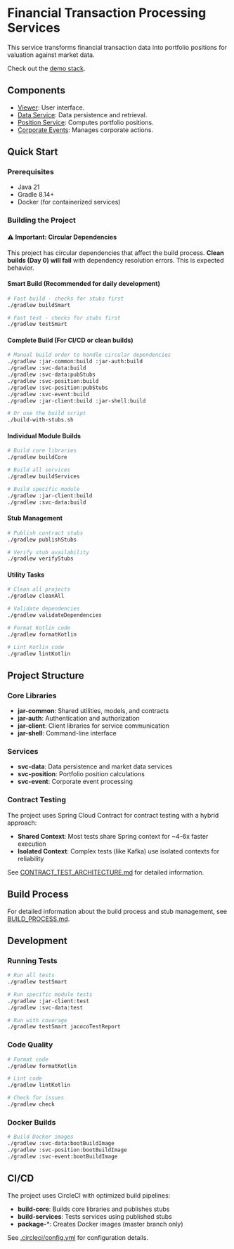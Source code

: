 # Financial Transaction Processing Services

This service transforms financial transaction data into portfolio positions for
valuation against market data.

Check out the [demo stack](http://github.com/monowai/bc-demo).

## Components

- [Viewer](https://github.com/monowai/bc-view): User interface.
- [Data Service](svc-data/README.md): Data persistence and retrieval.
- [Position Service](svc-position/README.md): Computes portfolio positions.
- [Corporate Events](svc-event/README.md): Manages corporate actions.

## Quick Start

### Prerequisites

- Java 21
- Gradle 8.14+
- Docker (for containerized services)

### Building the Project

#### ⚠️ Important: Circular Dependencies

This project has circular dependencies that affect the build process. 
**Clean builds (Day 0) will fail** with dependency resolution errors. 
This is expected behavior.

#### Smart Build (Recommended for daily development)

```bash
# Fast build - checks for stubs first
./gradlew buildSmart

# Fast test - checks for stubs first
./gradlew testSmart
```

#### Complete Build (For CI/CD or clean builds)

```bash
# Manual build order to handle circular dependencies
./gradlew :jar-common:build :jar-auth:build
./gradlew :svc-data:build
./gradlew :svc-data:pubStubs
./gradlew :svc-position:build
./gradlew :svc-position:pubStubs
./gradlew :svc-event:build
./gradlew :jar-client:build :jar-shell:build

# Or use the build script
./build-with-stubs.sh
```

#### Individual Module Builds

```bash
# Build core libraries
./gradlew buildCore

# Build all services
./gradlew buildServices

# Build specific module
./gradlew :jar-client:build
./gradlew :svc-data:build
```

#### Stub Management

```bash
# Publish contract stubs
./gradlew publishStubs

# Verify stub availability
./gradlew verifyStubs
```

#### Utility Tasks

```bash
# Clean all projects
./gradlew cleanAll

# Validate dependencies
./gradlew validateDependencies

# Format Kotlin code
./gradlew formatKotlin

# Lint Kotlin code
./gradlew lintKotlin
```

## Project Structure

### Core Libraries

- **jar-common**: Shared utilities, models, and contracts
- **jar-auth**: Authentication and authorization
- **jar-client**: Client libraries for service communication
- **jar-shell**: Command-line interface

### Services

- **svc-data**: Data persistence and market data services
- **svc-position**: Portfolio position calculations
- **svc-event**: Corporate event processing

### Contract Testing

The project uses Spring Cloud Contract for contract testing with a hybrid approach:

- **Shared Context**: Most tests share Spring context for ~4-6x faster execution
- **Isolated Context**: Complex tests (like Kafka) use isolated contexts for reliability

See [CONTRACT_TEST_ARCHITECTURE.md](CONTRACT_TEST_ARCHITECTURE.md) for detailed information.

## Build Process

For detailed information about the build process and stub management, see [BUILD_PROCESS.md](BUILD_PROCESS.md).

## Development

### Running Tests

```bash
# Run all tests
./gradlew testSmart

# Run specific module tests
./gradlew :jar-client:test
./gradlew :svc-data:test

# Run with coverage
./gradlew testSmart jacocoTestReport
```

### Code Quality

```bash
# Format code
./gradlew formatKotlin

# Lint code
./gradlew lintKotlin

# Check for issues
./gradlew check
```

### Docker Builds

```bash
# Build Docker images
./gradlew :svc-data:bootBuildImage
./gradlew :svc-position:bootBuildImage
./gradlew :svc-event:bootBuildImage
```

## CI/CD

The project uses CircleCI with optimized build pipelines:

- **build-core**: Builds core libraries and publishes stubs
- **build-services**: Tests services using published stubs
- **package-***: Creates Docker images (master branch only)

See [.circleci/config.yml](.circleci/config.yml) for configuration details.
